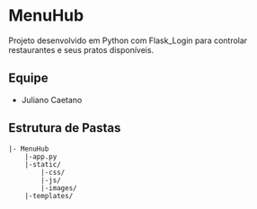 # MenuHub

Projeto desenvolvido em Python com Flask_Login para controlar restaurantes e seus pratos disponíveis.

## Equipe

* Juliano Caetano

## Estrutura de Pastas
```
|- MenuHub
    |-app.py
    |-static/
        |-css/
        |-js/
        |-images/
    |-templates/
```
